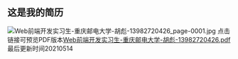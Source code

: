 ## 这是我的简历
![Web前端开发实习生-重庆邮电大学-胡彪-13982720426_page-0001.jpg](https://cdn.nlark.com/yuque/0/2021/jpeg/2625525/1620924315669-1bc86ba7-2ecd-4e1e-bb2b-22e447f88336.jpeg#clientId=ud4c9b57d-d458-4&from=ui&id=ua18a3e88&margin=%5Bobject%20Object%5D&name=Web%E5%89%8D%E7%AB%AF%E5%BC%80%E5%8F%91%E5%AE%9E%E4%B9%A0%E7%94%9F-%E9%87%8D%E5%BA%86%E9%82%AE%E7%94%B5%E5%A4%A7%E5%AD%A6-%E8%83%A1%E5%BD%AA-13982720426_page-0001.jpg&originHeight=1754&originWidth=1240&originalType=binary&size=733530&status=done&style=none&taskId=ua3872c61-bdb4-449d-8040-db09463967a)
点击链接可预览PDF版本[Web前端开发实习生-重庆邮电大学-胡彪-13982720426.pdf](https://www.yuque.com/attachments/yuque/0/2021/pdf/2625525/1620924336990-6dbf6e36-99a0-407b-b8db-a27171bc6ac3.pdf?_lake_card=%7B%22src%22%3A%22https%3A%2F%2Fwww.yuque.com%2Fattachments%2Fyuque%2F0%2F2021%2Fpdf%2F2625525%2F1620924336990-6dbf6e36-99a0-407b-b8db-a27171bc6ac3.pdf%22%2C%22name%22%3A%22Web%E5%89%8D%E7%AB%AF%E5%BC%80%E5%8F%91%E5%AE%9E%E4%B9%A0%E7%94%9F-%E9%87%8D%E5%BA%86%E9%82%AE%E7%94%B5%E5%A4%A7%E5%AD%A6-%E8%83%A1%E5%BD%AA-13982720426.pdf%22%2C%22size%22%3A224882%2C%22type%22%3A%22application%2Fpdf%22%2C%22ext%22%3A%22pdf%22%2C%22status%22%3A%22done%22%2C%22taskId%22%3A%22u0f5ab7d3-722b-4bb6-8351-30babf10f2e%22%2C%22taskType%22%3A%22upload%22%2C%22id%22%3A%22u6b539f54%22%2C%22card%22%3A%22file%22%7D)
最后更新时间20210514